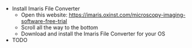- Install Imaris File Converter
  - Open this website: https://imaris.oxinst.com/microscopy-imaging-software-free-trial
  - Scroll all the way to the bottom
  - Download and install the Imaris File Converter for your OS
- TODO

